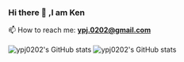 ### Hi there 👋 ,I am Ken

<!--
**ypj0202/ypj0202** is a ✨ _special_ ✨ repository because its `README.md` (this file) appears on your GitHub profile.

Here are some ideas to get you started:

- 🔭 I’m currently working on ...
- 🌱 I’m currently learning ...
- 👯 I’m looking to collaborate on ...
- 🤔 I’m looking for help with ...
- 💬 Ask me about ...
- 😄 Pronouns: ...
- ⚡ Fun fact: ...
-->
📫 How to reach me: **ypj.0202@gmail.com** <br><br>
![ypj0202's GitHub stats](https://github-readme-stats-three-rouge-17.vercel.app/api?username=ypj0202&count_private=true&theme=radical)
![ypj0202's GitHub stats](https://github-readme-stats.vercel.app/api/top-langs/?username=ypj0202&hide=html)


